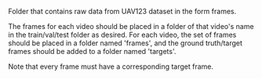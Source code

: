 Folder that contains raw data from UAV123 dataset in the form frames.

The frames for each video should be placed in a folder of that video's name in the train/val/test folder as desired.
For each video, the set of frames should be placed in a folder named 'frames', and the ground truth/target frames should be added to a folder named 'targets'.

Note that every frame must have a corresponding target frame.